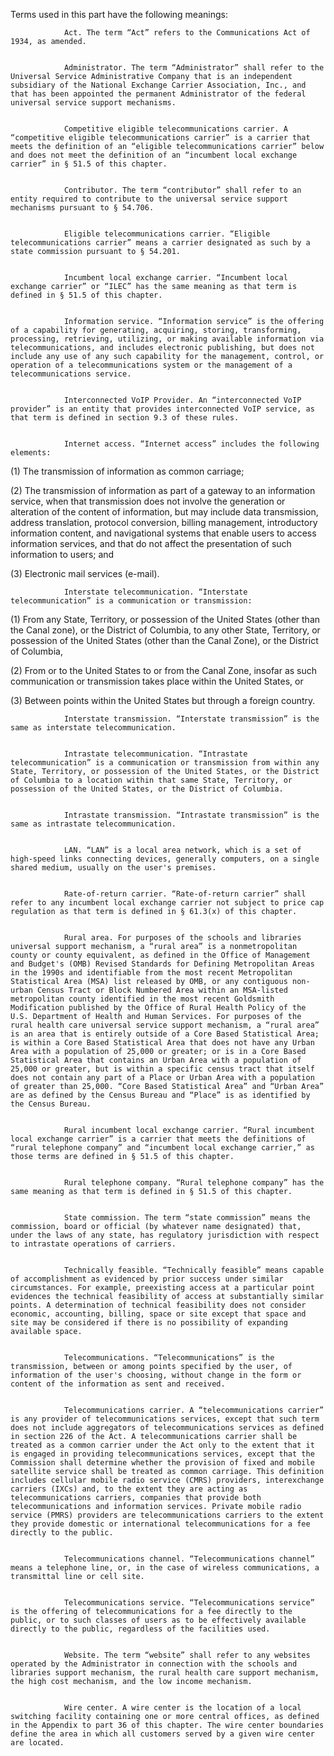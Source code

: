 Terms used in this part have the following meanings:


                Act. The term “Act” refers to the Communications Act of 1934, as amended.


                Administrator. The term “Administrator” shall refer to the Universal Service Administrative Company that is an independent subsidiary of the National Exchange Carrier Association, Inc., and that has been appointed the permanent Administrator of the federal universal service support mechanisms.


                Competitive eligible telecommunications carrier. A “competitive eligible telecommunications carrier” is a carrier that meets the definition of an “eligible telecommunications carrier” below and does not meet the definition of an “incumbent local exchange carrier” in § 51.5 of this chapter.


                Contributor. The term “contributor” shall refer to an entity required to contribute to the universal service support mechanisms pursuant to § 54.706.


                Eligible telecommunications carrier. “Eligible telecommunications carrier” means a carrier designated as such by a state commission pursuant to § 54.201.


                Incumbent local exchange carrier. “Incumbent local exchange carrier” or “ILEC” has the same meaning as that term is defined in § 51.5 of this chapter.


                Information service. “Information service” is the offering of a capability for generating, acquiring, storing, transforming, processing, retrieving, utilizing, or making available information via telecommunications, and includes electronic publishing, but does not include any use of any such capability for the management, control, or operation of a telecommunications system or the management of a telecommunications service.


                Interconnected VoIP Provider. An “interconnected VoIP provider” is an entity that provides interconnected VoIP service, as that term is defined in section 9.3 of these rules.


                Internet access. “Internet access” includes the following elements:

(1) The transmission of information as common carriage;

(2) The transmission of information as part of a gateway to an information service, when that transmission does not involve the generation or alteration of the content of information, but may include data transmission, address translation, protocol conversion, billing management, introductory information content, and navigational systems that enable users to access information services, and that do not affect the presentation of such information to users; and

(3) Electronic mail services (e-mail).


                Interstate telecommunication. “Interstate telecommunication” is a communication or transmission:

(1) From any State, Territory, or possession of the United States (other than the Canal zone), or the District of Columbia, to any other State, Territory, or possession of the United States (other than the Canal Zone), or the District of Columbia,

(2) From or to the United States to or from the Canal Zone, insofar as such communication or transmission takes place within the United States, or

(3) Between points within the United States but through a foreign country.


                Interstate transmission. “Interstate transmission” is the same as interstate telecommunication.


                Intrastate telecommunication. “Intrastate telecommunication” is a communication or transmission from within any State, Territory, or possession of the United States, or the District of Columbia to a location within that same State, Territory, or possession of the United States, or the District of Columbia.


                Intrastate transmission. “Intrastate transmission” is the same as intrastate telecommunication.


                LAN. “LAN” is a local area network, which is a set of high-speed links connecting devices, generally computers, on a single shared medium, usually on the user's premises.


                Rate-of-return carrier. “Rate-of-return carrier” shall refer to any incumbent local exchange carrier not subject to price cap regulation as that term is defined in § 61.3(x) of this chapter.


                Rural area. For purposes of the schools and libraries universal support mechanism, a “rural area” is a nonmetropolitan county or county equivalent, as defined in the Office of Management and Budget's (OMB) Revised Standards for Defining Metropolitan Areas in the 1990s and identifiable from the most recent Metropolitan Statistical Area (MSA) list released by OMB, or any contiguous non-urban Census Tract or Block Numbered Area within an MSA-listed metropolitan county identified in the most recent Goldsmith Modification published by the Office of Rural Health Policy of the U.S. Department of Health and Human Services. For purposes of the rural health care universal service support mechanism, a “rural area” is an area that is entirely outside of a Core Based Statistical Area; is within a Core Based Statistical Area that does not have any Urban Area with a population of 25,000 or greater; or is in a Core Based Statistical Area that contains an Urban Area with a population of 25,000 or greater, but is within a specific census tract that itself does not contain any part of a Place or Urban Area with a population of greater than 25,000. “Core Based Statistical Area” and “Urban Area” are as defined by the Census Bureau and “Place” is as identified by the Census Bureau.


                Rural incumbent local exchange carrier. “Rural incumbent local exchange carrier” is a carrier that meets the definitions of “rural telephone company” and “incumbent local exchange carrier,” as those terms are defined in § 51.5 of this chapter.


                Rural telephone company. “Rural telephone company” has the same meaning as that term is defined in § 51.5 of this chapter.


                State commission. The term “state commission” means the commission, board or official (by whatever name designated) that, under the laws of any state, has regulatory jurisdiction with respect to intrastate operations of carriers.


                Technically feasible. “Technically feasible” means capable of accomplishment as evidenced by prior success under similar circumstances. For example, preexisting access at a particular point evidences the technical feasibility of access at substantially similar points. A determination of technical feasibility does not consider economic, accounting, billing, space or site except that space and site may be considered if there is no possibility of expanding available space.


                Telecommunications. “Telecommunications” is the transmission, between or among points specified by the user, of information of the user's choosing, without change in the form or content of the information as sent and received.


                Telecommunications carrier. A “telecommunications carrier” is any provider of telecommunications services, except that such term does not include aggregators of telecommunications services as defined in section 226 of the Act. A telecommunications carrier shall be treated as a common carrier under the Act only to the extent that it is engaged in providing telecommunications services, except that the Commission shall determine whether the provision of fixed and mobile satellite service shall be treated as common carriage. This definition includes cellular mobile radio service (CMRS) providers, interexchange carriers (IXCs) and, to the extent they are acting as telecommunications carriers, companies that provide both telecommunications and information services. Private mobile radio service (PMRS) providers are telecommunications carriers to the extent they provide domestic or international telecommunications for a fee directly to the public.


                Telecommunications channel. “Telecommunications channel” means a telephone line, or, in the case of wireless communications, a transmittal line or cell site.


                Telecommunications service. “Telecommunications service” is the offering of telecommunications for a fee directly to the public, or to such classes of users as to be effectively available directly to the public, regardless of the facilities used.


                Website. The term “website” shall refer to any websites operated by the Administrator in connection with the schools and libraries support mechanism, the rural health care support mechanism, the high cost mechanism, and the low income mechanism.


                Wire center. A wire center is the location of a local switching facility containing one or more central offices, as defined in the Appendix to part 36 of this chapter. The wire center boundaries define the area in which all customers served by a given wire center are located.

